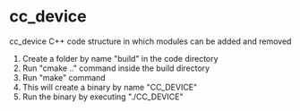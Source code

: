 # cc_device
cc_device C++ code structure in which modules can be added and removed

1. Create a folder by name "build" in the code directory
2. Run "cmake .." command inside the build directory
3. Run "make" command
4. This will create a binary by name "CC_DEVICE"
5. Run the binary by executing "./CC_DEVICE"
